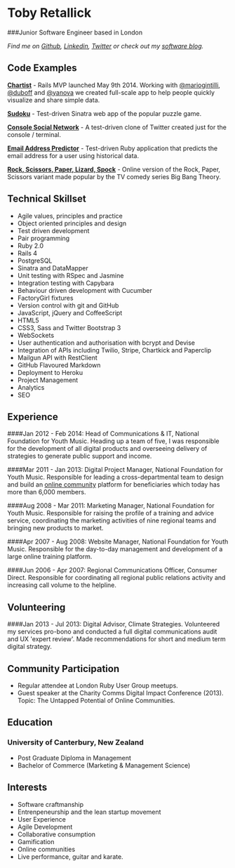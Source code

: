 Toby Retallick
==============

###Junior Software Engineer based in London

*Find me on [Github](http://www.github.com/tobyretal), [Linkedin](http://uk.linkedin.com/in/tobyret/), [Twitter](http://www.twitter.com/tobyret) or check out my [software blog](http://digitalmaker.ghost.io).*


Code Examples
-------------
**[Chartist](https://github.com/chartist/chartist)** - Rails MVP launched May 9th 2014. Working with [@mariogintilli](https://github.com/mariogintili), [@duboff](https://github.com/duboff) and [@yanova](https://github.com/yan0va) we created full-scale app to help people quickly visualize and share simple data.

**[Sudoku](https://github.com/TobyRet/Sudoku-Online-Version)** - Test-driven Sinatra web app of the popular puzzle game.

**[Console Social Network](https://github.com/TobyRet/Console_Social_Network)** - A test-driven clone of Twitter created just for the console / terminal.

**[Email Address Predictor](https://github.com/TobyRet/email_prediction)** - Test-driven Ruby application that predicts the email address for a user using historical data.


**[Rock, Scissors, Paper, Lizard, Spock](https://github.com/TobyRet/RockPaperScissorsLizardSpock)** - Online version of the Rock, Paper, Scissors variant made popular by the TV comedy series Big Bang Theory.

Technical Skillset
------------------

  - Agile values, principles and practice
  - Object­ oriented principles and design
  - Test­ driven development
  - Pair programming
  - Ruby 2.0
  - Rails 4
  - PostgreSQL
  - Sinatra and DataMapper
  - Unit testing with RSpec and Jasmine
  - Integration testing with Capybara
  - Behaviour driven development with Cucumber
  - FactoryGirl fixtures 
  - Version control with git and GitHub
  - JavaScript, jQuery and CoffeeScript
  - HTML5
  - CSS3, Sass and Twitter Bootstrap 3
  - WebSockets
  - User authentication and authorisation with bcrypt and Devise
  - Integration of APIs including Twilio, Stripe, Chartkick and Paperclip
  - Mailgun API with RestClient
  - GitHub Flavoured Markdown
  - Deployment to Heroku
  - Project Management
  - Analytics
  - SEO


Experience
----------

####Jan 2012 - Feb 2014: Head of Communications &amp; IT, National Foundation for Youth Music.
Heading up a team of five, I was responsible for the development of all digital products and overseeing delivery of strategies to generate public support and income. 

####Mar 2011 - Jan 2013: Digital Project Manager, National Foundation for Youth Music.
Responsible for leading a cross-departmental team to design and build an [online community](http://network.youthmusic.org.uk) platform for beneficiaries which today has more than 6,000 members. 

####Aug 2008 - Mar 2011: Marketing Manager, National Foundation for Youth Music.
Responsible for raising the profile of a training and advice service, coordinating the marketing activities of nine regional teams and bringing new products to market.

####Apr 2007 - Aug 2008: Website Manager, National Foundation for Youth Music.
Responsible for the day-to-day management and development of a large online training platform.

####Jun 2006 - Apr 2007: Regional Communications Officer, Consumer Direct.
Responsible for coordinating all regional public relations activity and increasing call volume to the helpline.


Volunteering
------------

####Jan 2013 - Jul 2013: Digital Advisor, Climate Strategies.
Volunteered my services pro-bono and conducted a full digital communications audit and UX 'expert review'. Made recommendations for short and medium term digital strategy.
                

Community Participation
-----------------------

- Regular attendee at London Ruby User Group meetups.
- Guest speaker at the Charity Comms Digital Impact Conference (2013). Topic: The Untapped Potential of Online Communities.


Education
---------

### University of Canterbury, New Zealand
- Post Graduate Diploma in Management
- Bachelor of Commerce (Marketing & Management Science)


Interests
---------

- Software craftmanship
- Entrenpeneurship and the lean startup movement
- User Experience
- Agile Development
- Collaborative consumption
- Gamification
- Online communities
- Live performance, guitar and karate.

